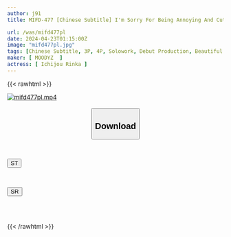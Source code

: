 ```yaml
---
author: j91
title: MIFD-477 [Chinese Subtitle] I'm Sorry For Being Annoying And Cute. Puppy Girls With Wet Eyes Are Creatures That Ruin Men With Their Naughty Gestures. Rinka Ichijo Makes Her Natural AV Debut.

url: /was/mifd477pl
date: 2024-04-23T01:15:00Z
image: "mifd477pl.jpg"
tags: [Chinese Subtitle, 3P, 4P, Solowork, Debut Production, Beautiful Girl, Female College Student, Kiss	]
maker: [ MOODYZ  ]
actress: [ Ichijou Rinka ]
---
```



{{< rawhtml >}}

<div class="video" data-videoid="8RP6x36xYPhomXq">
    <a href="javascript:;">
        <img src="/was/mifd477pl/mifd477pl.jpg" width="WIDTH" height="HEIGHT" alt="mifd477pl.mp4" loading="lazy">
    </a>
</div>

<script type="text/javascript" src="https://j91.asia/asset/on-demand-st.js"></script>

<br>
  <link rel="stylesheet" href="https://j91.asia/asset/bs5.css">
  
  <center>
  <button class="btn btn-primary" type="button" data-bs-toggle="collapse" data-bs-target=".multi-collapse" aria-expanded="false" aria-controls="multiCollapseExample1 multiCollapseExample2"><h2>Download</h2></button></center>
</p>
<div class="row">
  <div class="col">
    <div class="collapse multi-collapse" id="multiCollapseExample1">
      <div class="card card-body">
	      	      <br>
<div class="buttons">  
<p><a href="https://streamtape.to/v/8RP6x36xYPhomXq" target="_blank"><button class="btn-hover color-3"><i class="fa fa-download"></i> ST</button></a></p></div>
    </div>
  </div>
</div>
  <div class="col">
    <div class="collapse multi-collapse" id="multiCollapseExample2">
      <div class="card card-body">
	      <br>
<div class="buttons">
<p><a href="https://rubystm.com/1nupab0vgc1p" target="_blank"><button class="btn-hover color-9"><i class="fa fa-download"></i> SR</button></a></p></div>
<br><br>
      </div>
    </div>
  </div>
</div>

{{< /rawhtml >}}